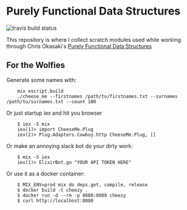 # Purely Functional Data Structures

![travis build status](https://travis-ci.org/influenza/pfds.svg?branch=master)

This repository is where I collect scratch modules used while working through
Chris Okasaki's [Purely Functional Data Structures](https://www.amazon.com/Purely-Functional-Structures-Chris-Okasaki/dp/0521663504)


## For the Wolfies

Generate some names with:

        mix escript.build
        ./cheese_me --firstnames /path/to/firstnames.txt --surnames /path/to/surnames.txt --count 100

Or just startup iex and hit you browser

        $ iex -S mix
        iex(1)> import CheeseMe.Plug
        iex(2)> Plug.Adapters.Cowboy.http CheeseMe.Plug, []

Or make an annoying slack bot do your dirty work:

        $ mix -S iex
        iex(1)> ElixirBot.go "YOUR API TOKEN HERE"

Or use it as a docker container:

        $ MIX_ENV=prod mix do deps.get, compile, release
        $ docker build -t cheezy .
        $ docker run -d --rm -p 8080:8080 cheezy
        $ curl http://localhost:8080
